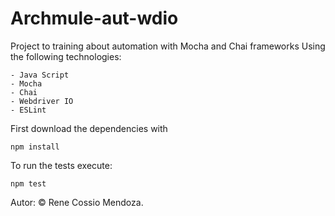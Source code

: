 # Archmule-aut-wdio
Project to training about automation with Mocha and Chai frameworks
Using the following technologies:
```
- Java Script
- Mocha
- Chai
- Webdriver IO
- ESLint
```
First download the dependencies with
```
npm install
```
To run the tests execute:
```
npm test
```
Autor:
© Rene Cossio Mendoza.